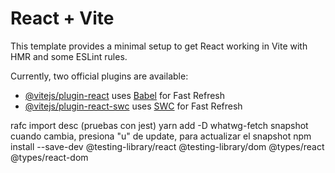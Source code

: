 # React + Vite

This template provides a minimal setup to get React working in Vite with HMR and some ESLint rules.

Currently, two official plugins are available:

- [@vitejs/plugin-react](https://github.com/vitejs/vite-plugin-react/blob/main/packages/plugin-react/README.md) uses [Babel](https://babeljs.io/) for Fast Refresh
- [@vitejs/plugin-react-swc](https://github.com/vitejs/vite-plugin-react-swc) uses [SWC](https://swc.rs/) for Fast Refresh

rafc
import
desc (pruebas con jest)
yarn add -D whatwg-fetch
snapshot cuando cambia, presiona "u" de update, para actualizar el snapshot
npm install --save-dev @testing-library/react @testing-library/dom @types/react @types/react-dom